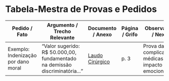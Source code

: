 # Tabela-Mestra de Provas e Pedidos

| Pedido / Fato | Argumento / Trecho Relevante | Documento / Anexo | Página / Grifo | Observação / Nexo |
|--------------|------------------------------|-------------------|----------------|-------------------|
| Exemplo: Indenização por dano moral | “Valor sugerido: R$ 50.000,00, fundamentado na demissão discriminatória...” | [Laudo Cirúrgico](../anexos/laudo_cirurgico.pdf) | p. 3 | Prova das complicações médicas e impacto emocional |

<!-- Preencha cada linha conforme forem sendo anexados os documentos e argumentos -->
